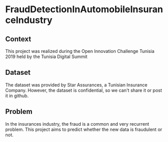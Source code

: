 # FraudDetectionInAutomobileInsuranceIndustry

## Context
This project was realized during the Open Innovation Challenge Tunisia 2019 held by the Tunisia Digital Summit

## Dataset
The dataset was provided by Star Assurances, a Tunisian Insurance Company. However, the dataset is confidential, so we can't share it or post it in github.

## Problem
In the insurances industry, the fraud is a common and very recurrent problem. This project aims to predict whether the new data is fraudulent or not.
